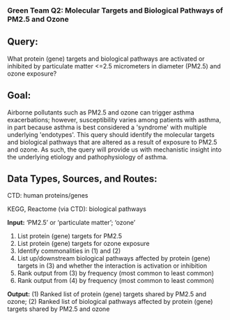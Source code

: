 ### Green Team Q2: Molecular Targets and Biological Pathways of PM2.5 and Ozone

## Query:

What protein (gene) targets and biological pathways are activated or inhibited by particulate matter <=2.5 micrometers in diameter (PM2.5) and ozone exposure?

## Goal:

Airborne pollutants such as PM2.5 and ozone can trigger asthma exacerbations; however, susceptibility varies among patients with asthma, in part because asthma is best considered a 'syndrome' with multiple underlying 'endotypes'. This query should identify the molecular targets and biological pathways that are altered as a result of exposure to PM2.5 and ozone. As such, the query will provide us with mechanistic insight into the underlying etiology and pathophysiology of asthma.

## Data Types, Sources, and Routes:
CTD: human proteins/genes

KEGG, Reactome (via CTD): biological pathways

**Input:** ‘PM2.5’ or ‘particulate matter’; ‘ozone’

1. List protein (gene) targets for PM2.5
2. List protein (gene) targets for ozone exposure
3. Identify commonalities in (1) and (2)
4. List up/downstream biological pathways affected by protein (gene) targets in (3) and whether the interaction is activation or inhibition
5. Rank output from (3) by frequency (most common to least common)
6. Rank output from (4) by frequency (most common to least common)

**Output:** (1) Ranked list of protein (gene) targets shared by PM2.5 and ozone; (2) Ranked list of biological pathways affected by protein (gene) targets shared by PM2.5 and ozone
